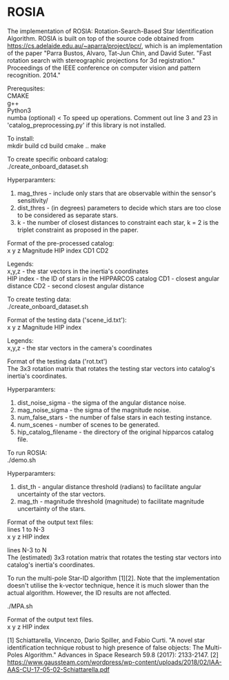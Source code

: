 # ROSIA

The implementation of ROSIA: Rotation-Search-Based Star Identification Algorithm. ROSIA is built on top of the source code obtained from https://cs.adelaide.edu.au/~aparra/project/pcr/, which is an implementation of the paper "Parra Bustos, Alvaro, Tat-Jun Chin, and David Suter. "Fast rotation search with stereographic projections for 3d registration." Proceedings of the IEEE conference on computer vision and pattern recognition. 2014."

Prerequsites:  
CMAKE  
g++  
Python3  
numba (optional) < To speed up operations. Comment out line 3 and 23 in 'catalog_preprocessing.py' if this library is not installed.  

To install:    
mkdir build
cd build
cmake ..
make

To create specific onboard catalog:  
./create_onboard_dataset.sh

Hyperparamters:
1) mag_thres - include only stars that are observable within the sensor's sensitivity/
2) dist_thres - (in degrees) parameters to decide which stars are too close to be considered as separate stars. 
3) k - the number of closest distances to constraint each star, k = 2 is the triplet constraint as proposed in the paper.

Format of the pre-processed catalog:  
x y z Magnitude HIP index  CD1  CD2

Legends:  
x,y,z - the star vectors in the inertia's coordinates  
HIP index - the ID of stars in the HIPPARCOS catalog
CD1 - closest angular distance
CD2 - second closest angular distance

To create testing data:    
./create_onboard_dataset.sh

Format of the testing data ('scene_id.txt'):    
x y z Magnitude HIP index  

Legends:    
x,y,z - the star vectors in the camera's coordinates

Format of the testing data ('rot.txt')    
The 3x3 rotation matrix that rotates the testing star vectors into catalog's inertia's coordinates.  

Hyperparamters:
1) dist_noise_sigma - the sigma of the angular distance noise.
2) mag_noise_sigma - the sigma of the magnitude noise.
3) num_false_stars - the number of false stars in each testing instance.
4) num_scenes - number of scenes to be generated.
5) hip_catalog_filename - the directory of the original hipparcos catalog file.

To run ROSIA:  
./demo.sh 

Hyperparamters:  
1) dist_th - angular distance threshold (radians) to facilitate angular uncertainty of the star vectors.
2) mag_th - magnitude threshold (magnitude) to facilitate magnitude uncertainty of the stars.

Format of the output text files:  
lines 1 to N-3    
x y z HIP index    

lines N-3 to N    
The (estimated) 3x3 rotation matrix that rotates the testing star vectors into catalog's inertia's coordinates.  


To run the multi-pole Star-ID algorithm [1][2]. Note that the implementation doesn't utilise the k-vector technique, hence it is much slower than the actual algorithm. However, the ID results are not affected.   

./MPA.sh

Format of the output text files.    
x y z HIP index  

[1] Schiattarella, Vincenzo, Dario Spiller, and Fabio Curti. "A novel star identification technique robust to high presence of false objects: The Multi-Poles Algorithm." Advances in Space Research 59.8 (2017): 2133-2147.
[2] https://www.gaussteam.com/wordpress/wp-content/uploads/2018/02/IAA-AAS-CU-17-05-02-Schiattarella.pdf


